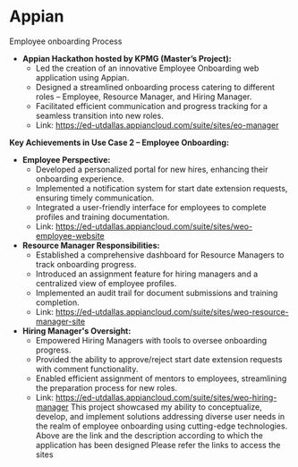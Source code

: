 # Appian
Employee onboarding Process

- **Appian Hackathon hosted by KPMG (Master’s Project):**
  - Led the creation of an innovative Employee Onboarding web application using Appian.
  - Designed a streamlined onboarding process catering to different roles – Employee, Resource Manager, and Hiring Manager.
  - Facilitated efficient communication and progress tracking for a seamless transition into new roles.
  - Link: https://ed-utdallas.appiancloud.com/suite/sites/eo-manager

**Key Achievements in Use Case 2 – Employee Onboarding:**

- **Employee Perspective:**
  - Developed a personalized portal for new hires, enhancing their onboarding experience.
  - Implemented a notification system for start date extension requests, ensuring timely communication.
  - Integrated a user-friendly interface for employees to complete profiles and training documentation.
  - Link: https://ed-utdallas.appiancloud.com/suite/sites/weo-employee-website
- **Resource Manager Responsibilities:**
  - Established a comprehensive dashboard for Resource Managers to track onboarding progress.
  - Introduced an assignment feature for hiring managers and a centralized view of employee profiles.
  - Implemented an audit trail for document submissions and training completion.
  - Link: https://ed-utdallas.appiancloud.com/suite/sites/weo-resource-manager-site
- **Hiring Manager's Oversight:**
  - Empowered Hiring Managers with tools to oversee onboarding progress.
  - Provided the ability to approve/reject start date extension requests with comment functionality.
  - Enabled efficient assignment of mentors to employees, streamlining the preparation process for new roles.
  - Link: https://ed-utdallas.appiancloud.com/suite/sites/weo-hiring-manager
This project showcased my ability to conceptualize, develop, and implement solutions addressing diverse user needs in the realm of employee onboarding using cutting-edge technologies.
Above are the link and the description according to which the application has been designed Please refer the links to access the sites

